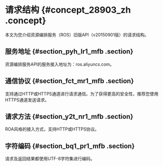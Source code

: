 # 请求结构 {#concept_28903_zh .concept}

本文为您介绍资源编排服务（ROS）旧版API（v20150901版）的请求结构。

## 服务地址 {#section_pyh_lr1_mfb .section}

资源编排服务API的服务接入地址为：ros.aliyuncs.com。

## 通信协议 {#section_fct_mr1_mfb .section}

支持通过HTTP或HTTPS通道进行请求通信。为了获得更高的安全性，推荐您使用HTTPS通道发送请求。

## 请求方法 {#section_y2t_nr1_mfb .section}

ROA风格的接入方式，支持HTTP或HTTPS协议。

## 字符编码 {#section_bq1_pr1_mfb .section}

请求及返回结果都使用UTF-8字符集进行编码。


